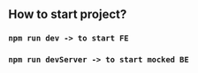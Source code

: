 ## How to start project?

### `npm run dev -> to start FE`

### `npm run devServer -> to start mocked BE`
